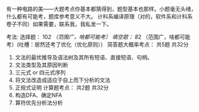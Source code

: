 有一种电路的美——大题考点你基本都猜得到，题型基本也那样。小题毫无头绪，什么都有可能考，题库参考意义不大。
计科系编译原理（对的，软件系和计科系卷子不同）如果需要，联系我，我私发一下。

考法:
选择题： 10*2  （范围广，啥都可能考）
填空题：  8*2   （范围广，啥都可能考）(吐槽：居然还考了优化（优化原则））
简答题大概率考点： 共5题 共32分
1. 文法的最优推导及语法树及其所有短语、直接短语、句柄。
2. 文法类型及其原因判断
3. 三元式 or 四元式序列
4. 将文法改造成适应于自上而下分析的文法
5. 正规式证明
计算题考点： 共2题 共32分
1. 构造DFA、确定NFA
2. 算符优先分析法分析

